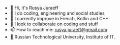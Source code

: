 - 👋 Hi, It's Rusya Juraeff
- 👀 I do coding, engineering and social studies
- 🌱 I currently improve in French, Kotlin and C++
- 💞️ I look to collaborate on coding and stuff
- 📫 How to reach me: rusya.juraeff@gmail.com
- 🏫 Russian Technological University, Institute of IT.
